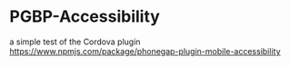 # PGBP-Accessibility
a simple test of the Cordova plugin https://www.npmjs.com/package/phonegap-plugin-mobile-accessibility
